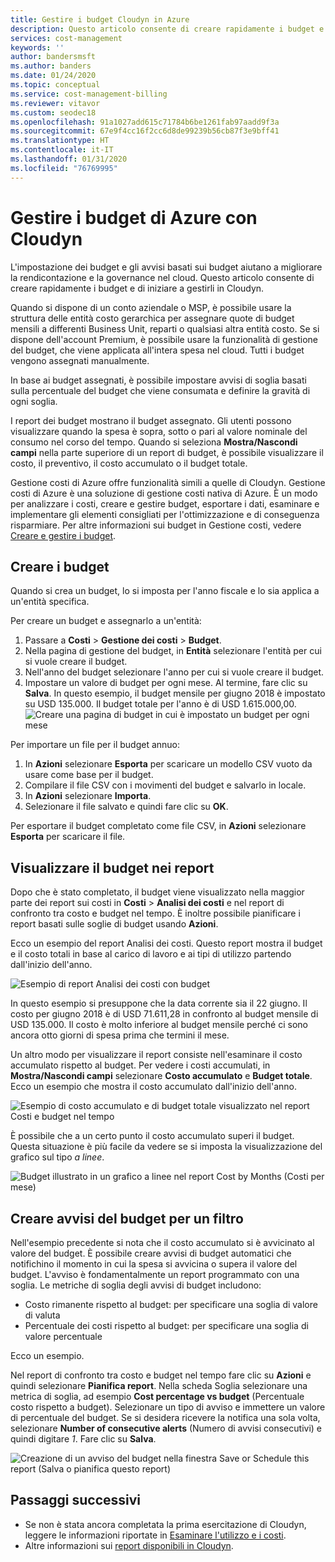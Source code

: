 ```yaml
---
title: Gestire i budget Cloudyn in Azure
description: Questo articolo consente di creare rapidamente i budget e di iniziare a gestirli in Cloudyn.
services: cost-management
keywords: ''
author: bandersmsft
ms.author: banders
ms.date: 01/24/2020
ms.topic: conceptual
ms.service: cost-management-billing
ms.reviewer: vitavor
ms.custom: seodec18
ms.openlocfilehash: 91a1027add615c71784b6be1261fab97aadd9f3a
ms.sourcegitcommit: 67e9f4cc16f2cc6d8de99239b56cb87f3e9bff41
ms.translationtype: HT
ms.contentlocale: it-IT
ms.lasthandoff: 01/31/2020
ms.locfileid: "76769995"
---
```

# <a name="manage-azure-budgets-with-cloudyn"></a>Gestire i budget di Azure con Cloudyn

L'impostazione dei budget e gli avvisi basati sui budget aiutano a migliorare la rendicontazione e la governance nel cloud. Questo articolo consente di creare rapidamente i budget e di iniziare a gestirli in Cloudyn.

Quando si dispone di un conto aziendale o MSP, è possibile usare la struttura delle entità costo gerarchica per assegnare quote di budget mensili a differenti Business Unit, reparti o qualsiasi altra entità costo. Se si dispone dell'account Premium, è possibile usare la funzionalità di gestione del budget, che viene applicata all'intera spesa nel cloud. Tutti i budget vengono assegnati manualmente.

In base ai budget assegnati, è possibile impostare avvisi di soglia basati sulla percentuale del budget che viene consumata e definire la gravità di ogni soglia.

I report dei budget mostrano il budget assegnato. Gli utenti possono visualizzare quando la spesa è sopra, sotto o pari al valore nominale del consumo nel corso del tempo. Quando si seleziona **Mostra/Nascondi campi** nella parte superiore di un report di budget, è possibile visualizzare il costo, il preventivo, il costo accumulato o il budget totale.

Gestione costi di Azure offre funzionalità simili a quelle di Cloudyn. Gestione costi di Azure è una soluzione di gestione costi nativa di Azure. È un modo per analizzare i costi, creare e gestire budget, esportare i dati, esaminare e implementare gli elementi consigliati per l'ottimizzazione e di conseguenza risparmiare. Per altre informazioni sui budget in Gestione costi, vedere [Creare e gestire i budget](../costs/tutorial-acm-create-budgets.md).

## <a name="create-budgets"></a>Creare i budget

Quando si crea un budget, lo si imposta per l'anno fiscale e lo sia applica a un'entità specifica.

Per creare un budget e assegnarlo a un'entità:

1. Passare a **Costi** &gt; **Gestione dei costi** &gt; **Budget**.
2. Nella pagina di gestione del budget, in **Entità** selezionare l'entità per cui si vuole creare il budget.
3. Nell'anno del budget selezionare l'anno per cui si vuole creare il budget.
4. Impostare un valore di budget per ogni mese. Al termine, fare clic su **Salva**.
In questo esempio, il budget mensile per giugno 2018 è impostato su USD 135.000. Il budget totale per l'anno è di USD 1.615.000,00.
![Creare una pagina di budget in cui è impostato un budget per ogni mese](./media/manage-budgets/set-budget.png)


Per importare un file per il budget annuo:

1. In **Azioni** selezionare **Esporta** per scaricare un modello CSV vuoto da usare come base per il budget.
2. Compilare il file CSV con i movimenti del budget e salvarlo in locale.
3. In **Azioni** selezionare **Importa**.
4. Selezionare il file salvato e quindi fare clic su **OK**.

Per esportare il budget completato come file CSV, in **Azioni** selezionare **Esporta** per scaricare il file.

## <a name="view-budget-in-reports"></a>Visualizzare il budget nei report

Dopo che è stato completato, il budget viene visualizzato nella maggior parte dei report sui costi in **Costi** &gt; **Analisi dei costi** e nel report di confronto tra costo e budget nel tempo. È inoltre possibile pianificare i report basati sulle soglie di budget usando **Azioni**.

Ecco un esempio del report Analisi dei costi. Questo report mostra il budget e il costo totali in base al carico di lavoro e ai tipi di utilizzo partendo dall'inizio dell'anno.

![Esempio di report Analisi dei costi con budget](./media/manage-budgets/cost-analysis-budget-example.png)

In questo esempio si presuppone che la data corrente sia il 22 giugno. Il costo per giugno 2018 è di USD 71.611,28 in confronto al budget mensile di USD 135.000. Il costo è molto inferiore al budget mensile perché ci sono ancora otto giorni di spesa prima che termini il mese.

Un altro modo per visualizzare il report consiste nell'esaminare il costo accumulato rispetto al budget. Per vedere i costi accumulati, in **Mostra/Nascondi campi** selezionare **Costo accumulato** e **Budget totale**. Ecco un esempio che mostra il costo accumulato dall'inizio dell'anno.

![Esempio di costo accumulato e di budget totale visualizzato nel report Costi e budget nel tempo](./media/manage-budgets/accumulated-budget.png)

È possibile che a un certo punto il costo accumulato superi il budget. Questa situazione è più facile da vedere se si imposta la visualizzazione del grafico sul tipo _a linee_.

![Budget illustrato in un grafico a linee nel report Cost by Months (Costi per mese)](./media/manage-budgets/budget-line.png)

## <a name="create-budget-alerts-for-a-filter"></a>Creare avvisi del budget per un filtro

Nell'esempio precedente si nota che il costo accumulato si è avvicinato al valore del budget. È possibile creare avvisi di budget automatici che notifichino il momento in cui la spesa si avvicina o supera il valore del budget. L'avviso è fondamentalmente un report programmato con una soglia. Le metriche di soglia degli avvisi di budget includono:

- Costo rimanente rispetto al budget: per specificare una soglia di valore di valuta
- Percentuale dei costi rispetto al budget: per specificare una soglia di valore percentuale

Ecco un esempio.

Nel report di confronto tra costo e budget nel tempo fare clic su **Azioni** e quindi selezionare **Pianifica report**. Nella scheda Soglia selezionare una metrica di soglia, ad esempio **Cost percentage vs budget** (Percentuale costo rispetto a budget). Selezionare un tipo di avviso e immettere un valore di percentuale del budget. Se si desidera ricevere la notifica una sola volta, selezionare **Number of consecutive alerts** (Numero di avvisi consecutivi) e quindi digitare _1_. Fare clic su **Salva**.

![Creazione di un avviso del budget nella finestra Save or Schedule this report (Salva o pianifica questo report)](./media/manage-budgets/budget-alert.png)

## <a name="next-steps"></a>Passaggi successivi

- Se non è stata ancora completata la prima esercitazione di Cloudyn, leggere le informazioni riportate in [Esaminare l'utilizzo e i costi](tutorial-review-usage.md).
- Altre informazioni sui [report disponibili in Cloudyn](use-reports.md).
